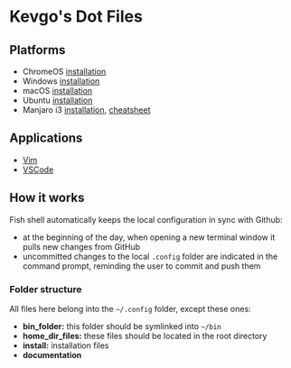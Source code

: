 # Kevgo's Dot Files

## Platforms

- ChromeOS [installation](documentation/installation/chromeos.md)
- Windows [installation](documentation/installation/windows.md)
- macOS [installation](documentation/installation/macos.md)
- Ubuntu [installation](documentation/installation/ubuntu.md)
- Manjaro i3 [installation](documentation/installation/manjaro_i3.md), [cheatsheet](documentation/i3_cheatsheet.md)


## Applications

- [Vim](documentation/vim.md)
- [VSCode](documentation/vscode/README.md)


## How it works

Fish shell automatically keeps the local configuration in sync with Github:
- at the beginning of the day,
  when opening a new terminal window
  it pulls new changes from GitHub
- uncommitted changes to the local `.config` folder are indicated in the command prompt,
  reminding the user to commit and push them

### Folder structure

All files here belong into the `~/.config` folder, except these ones:
  - __bin_folder:__ this folder should be symlinked into `~/bin`
  - __home_dir_files:__ these files should be located in the root directory
  - __install:__ installation files
  - __documentation__
